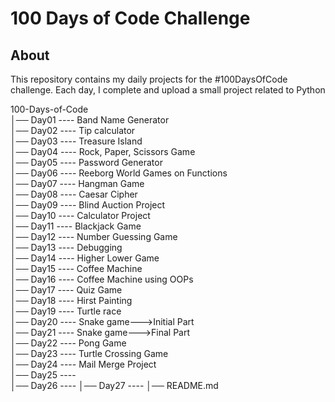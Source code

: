 # 100 Days of Code Challenge

## About
This repository contains my daily projects for the #100DaysOfCode challenge. 
Each day, I complete and upload a small project related to Python

100-Days-of-Code                                                                                                                                             
│── Day01 ---- Band Name Generator                                                                                                                                       
│── Day02 ---- Tip calculator                                                                                                                                            
│── Day03 ---- Treasure Island                                                                                                                                                           
│── Day04 ---- Rock, Paper, Scissors Game                                                                                                                                                                            
│── Day05 ---- Password Generator                                                                                                                                                                                    
│── Day06 ---- Reeborg World Games on Functions                                                                                                                                                                      
│── Day07 ---- Hangman Game                                                                                                                                                                                          
│── Day08 ---- Caesar Cipher                                                                                                                                                                                     
│── Day09 ---- Blind Auction Project                                                                                                                                                                                
│── Day10 ---- Calculator Project                                                                                                                                                                                   
│── Day11 ---- Blackjack Game                                                                                                                                                                                       
│── Day12 ---- Number Guessing Game                                                                                                                                                                                  
│── Day13 ---- Debugging                                                                                                                                                                                             
│── Day14 ---- Higher Lower Game                                                                                                                                                                                    
│── Day15 ---- Coffee Machine                                                                                                                                                                                        
│── Day16 ---- Coffee Machine using OOPs                                                                                                                                                                           
│── Day17 ---- Quiz Game                                                                                                                                                                                          
│── Day18 ---- Hirst Painting                                                                                                                                                                                      
│── Day19 ---- Turtle race                                                                                                                                                                                          
│── Day20 ---- Snake game--->Initial Part                                                                                                                                                                           
│── Day21 ---- Snake game--->Final Part                                                                                                                                                                              
│── Day22 ---- Pong Game                                                                                                                                                                                            
│── Day23 ---- Turtle Crossing Game                                                                                                                                                                                  
│── Day24 ---- Mail Merge Project                                                                                                                                                                                  
│── Day25 ----                                                                                                                                                                            
│── Day26 ---- 
│── Day27 ---- 
│── README.md
